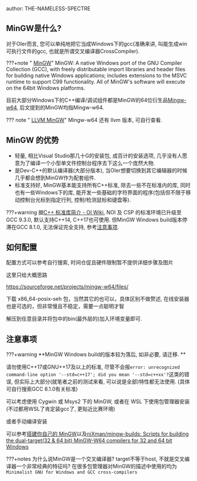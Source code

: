 author: THE-NAMELESS-SPECTRE

## MinGW是什么? 

对于OIer而言, 您可以单纯地把它当成Windows下的gcc(准确来讲, 叫能生成win可执行文件的gcc, 也就是所谓交叉编译器CrossCompiler). 

???+note " [MinGW](https://sourceforge.net/projects/mingw/)"
    MinGW: A native Windows port of the GNU Compiler Collection (GCC), with freely distributable import libraries and header files for building native Windows applications; includes extensions to the MSVC runtime to support C99 functionality. All of MinGW's software will execute on the 64bit Windows platforms.

目前大部分Windows下的C++编译/调试组件都是MinGW的64位衍生品[Mingw-w64](http://www.mingw-w64.org/), 后文提到的MinGW均指Mingw-w64. 

??? note " [LLVM MinGW](https://github.com/mstorsjo/llvm-mingw)"
    Mingw-w64 还有 llvm 版本, 可自行查看. 

## MinGW 的优势

- 轻量, 相比Visual Studio那几十G的安装包, 成百计的安装选项, 几乎没有人愿意为了编译一个小型单文件控制台程序去下这么一个庞然大物. 
- 是Dev-C++的默认编译器(大部分版本), 当OIer想要切换到其它编辑器的时候几乎都会想到MinGW作为配套组件. 
- 标准支持好, MinGW基本能支持所有C++标准, 除去一些不在标准内的库, 同时也有一些Windows下的库, 能开发一些基础的字符界面的程序(包括但不限于移动控制台光标到指定行列, 控制/检测鼠标和键盘等). 

???+warning
    据[C++ 标准库简介 - OI Wiki](../../lang/csl/#c), NOI 及 CSP 的标准环境已升级至GCC 9.3.0, 默认支持C++14, C++17也可使用. 
    但MinGW Windows build版本停滞在GCC 8.1.0, 无法保证完全支持, 参考[注意事项](./#_2). 

## 如何配置

配置方式可以参考自行搜索, 时间仓促且硬件限制暂不提供详细步骤及图片

这里只给大概思路

<https://sourceforge.net/projects/mingw-w64/files/>

下载 x86_64-posix-seh 包，当然其它的也可以，具体区别不做赘述, 在线安装器也是可选的，但非常慢且不稳定，需要一点聪明才智

解压到任意目录并将包中的bin(最外层的)加入环境变量即可. 

## 注意事项

???+warning
    **MinGW Windows build的版本较为落后, 如非必要, 请迁移. **

请勿使用C++17或GNU++17及以上的标准, 尽管不会报`error: unrecognized command-line option '--std=c++17'; did you mean '--std=c++xx'?`这类的错误, 但实际上大部分(就笔者之前的测试来看, 可以说是全部)特性都无法使用. (具体可自行搜索GCC 8.1.0有关标准)

可以考虑使用 Cygwin 或 Msys2 下的 MinGW, 或者在 WSL 下使用包管理器安装(不过都用WSL了肯定装gcc了, 更贴近比赛环境)

或者手动编译安装

可以参考[搭建你自己的 MinGW](https://guyutongxue.github.io/blogs/build_mingw.html)以及[niXman/mingw-builds: Scripts for building the dual-target(32 & 64 bit) MinGW-W64 compilers for 32 and 64 bit Windows](https://github.com/niXman/mingw-builds)

???+notes
    为什么说MinGW是一个交叉编译器? 
    target不等于host, 不就是交叉编译器一个非常经典的特征吗? 
    在很多包管理器对MinGW的描述中使用的均为`Minimalist GNU for Windows and GCC cross-compilers`